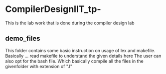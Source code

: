 # CompilerDesignIIT_tp-
This is the lab work that is done during the compiler design lab 

## demo_files

This folder contains some basic instruction on usage of lex and makefile.
Basically ... read makefile to understand the given details here 
The user can also opt for the bash file. Which basically compile all the files in the givenfolder with extension of ".l"

